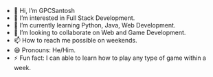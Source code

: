 - 👋 Hi, I’m GPCSantosh
- 👀 I’m interested in Full Stack Development.
- 🌱 I’m currently learning Python, Java, Web Development.
- 💞️ I’m looking to collaborate on Web and Game Development.
- 📫 How to reach me possible on weekends.
- 😄 Pronouns: He/Him.
- ⚡ Fun fact: I can able to learn how to play any type of game within a week.

<!---
GPCSantosh/GPCSantosh is a ✨ special ✨ repository because its `README.md` (this file) appears on your GitHub profile.
You can click the Preview link to take a look at your changes.
--->
